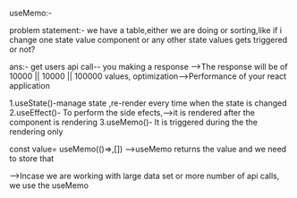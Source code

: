 useMemo:-

problem statement:- we have a table,either we are doing or sorting,like if i change one state value component or any other state values gets triggered or not?

ans:- get users api call-- you making a response -->The response will be of 10000 || 10000 || 100000 values, optimization-->Performance of your react application

1.useState()-manage state ,re-render every time when the state is changed
2.useEffect()- To perform the side efects,-->it is rendered after the component is rendering
3.useMemo()- It is triggered during the the rendering only

const value= useMemo(()=>,[])  -->useMemo returns the value and we need to store that


-->Incase we are working with large data set or more number of api calls, we use the useMemo